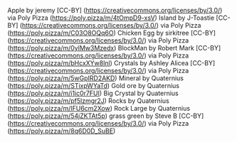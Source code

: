 Apple by jeremy [CC-BY] (https://creativecommons.org/licenses/by/3.0/) via Poly Pizza (https://poly.pizza/m/4tOmpD9-xsV)
Island by J-Toastie [CC-BY] (https://creativecommons.org/licenses/by/3.0/) via Poly Pizza (https://poly.pizza/m/C03O8OQq6O)
Chicken Egg by sirkitree [CC-BY] (https://creativecommons.org/licenses/by/3.0/) via Poly Pizza (https://poly.pizza/m/0ylMw3Mzedx)
BlockMan by Robert Mark [CC-BY] (https://creativecommons.org/licenses/by/3.0/) via Poly Pizza (https://poly.pizza/m/bHcxXYw8lnl)
Crystals by Ashley Alicea [CC-BY] (https://creativecommons.org/licenses/by/3.0/) via Poly Pizza (https://poly.pizza/m/5wGpIRD2AKD)
Mineral by Quaternius (https://poly.pizza/m/STixpWYaTd)
Gold ore by Quaternius (https://poly.pizza/m/i1ic0r7FUI)
Big Crystal by Quaternius (https://poly.pizza/m/pf5lzmgr2J)
Rocks by Quaternius (https://poly.pizza/m/IFU6cm2Xow)
Rock Large by Quaternius (https://poly.pizza/m/54jZKTAt5p)
grass green by Steve B [CC-BY] (https://creativecommons.org/licenses/by/3.0/) via Poly Pizza (https://poly.pizza/m/8q6D0D_SuBE)